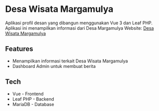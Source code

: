 # Desa Wisata Margamulya

Aplikasi profil desan yang dibangun menggunakan Vue 3 dan Leaf PHP. Aplikasi ini menampilkan informasi dari Desa Margamulya
Website: [Desa Wisata Margamulya](https://desamargamulya.com/)

## Features

- Menampilkan informasi terkait Desa Wisata Margamulya
- Dashboard Admin untuk membuat berita

## Tech

- Vue - Frontend
- Leaf PHP - Backend
- MariaDB - Database 